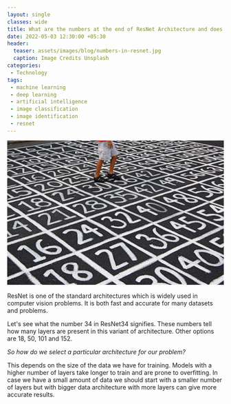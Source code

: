 ```yaml
---  
layout: single  
classes: wide  
title: What are the numbers at the end of ResNet Architecture and does it have any significance on model performance and overfitting? 
date: 2022-05-03 12:30:00 +05:30  
header:  
  teaser: assets/images/blog/numbers-in-resnet.jpg 
  caption: Image Credits Unsplash  
categories:  
 - Technology  
tags:  
 - machine learning  
 - deep learning   
 - artificial intelligence 
 - image classification
 - image identification
 - resnet
---  
```

<img src="/assets/images/blog/numbers-in-resnet.jpg" alt="numbers-in-resnet.jpg" style="width:10%, height:10%; display: block; margin-left: auto; margin-right: auto;"/>  
<br>ResNet is one of the standard architectures which is widely used in computer vision problems. It is both fast and accurate for many datasets and problems. 

Let's see what the number 34 in ResNet34 signifies. These numbers tell how many layers are present in this variant of architecture. Other options are 18, 50, 101 and 152.

*So how do we select a particular architecture for our problem?*

This depends on the size of the data we have for training. Models with a higher number of layers take longer to train and are prone to overfitting. In case we have a small amount of data we should start with a smaller number of layers but with bigger data architecture with more layers can give more accurate results.